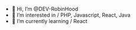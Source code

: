 - 👋 Hi, I’m @DEV-RobinHood
- 👀 I’m interested in / PHP, Javascript, React, Java
- 🌱 I’m currently learning / React
